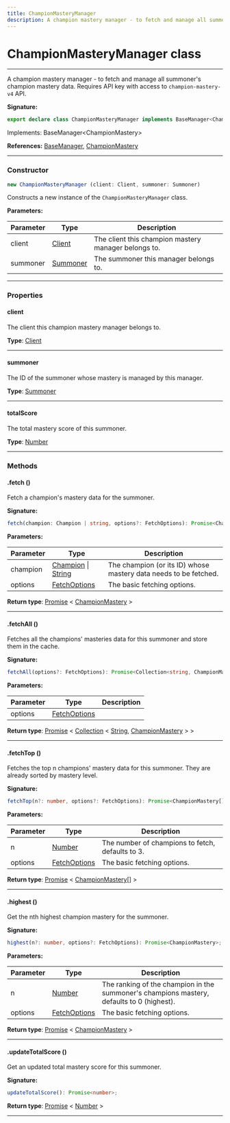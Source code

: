 ```yaml
---
title: ChampionMasteryManager
description: A champion mastery manager - to fetch and manage all summoner's champion mastery data.   Requires API key with access to `champion-mastery-v4` API.
---
```


# ChampionMasteryManager class

---

A champion mastery manager - to fetch and manage all summoner's champion mastery data.   Requires API key with access to `champion-mastery-v4` API.

**Signature:**

```ts
export declare class ChampionMasteryManager implements BaseManager<ChampionMastery> 
```

Implements: BaseManager&lt;ChampionMastery&gt;

**References:** [BaseManager](/api/interfaces/basemanager), [ChampionMastery](/api/classes/championmastery)

---

### Constructor

```ts
new ChampionMasteryManager (client: Client, summoner: Summoner)
```

Constructs a new instance of the `ChampionMasteryManager` class.

**Parameters:**

| Parameter | Type | Description |
| --------- | ---- | ----------- |
| client | [Client](/api/classes/client) | The client this champion mastery manager belongs to. |
| summoner | [Summoner](/api/classes/summoner) | The summoner this manager belongs to. |
---

### Properties

#### client

The client this champion mastery manager belongs to.



**Type**: [Client](/api/classes/client)

---

#### summoner

The ID of the summoner whose mastery is managed by this manager.



**Type**: [Summoner](/api/classes/summoner)

---

#### totalScore

The total mastery score of this summoner.



**Type**: [Number](https://developer.mozilla.org/en-US/docs/Web/JavaScript/Reference/Global_Objects/Number)

---

### Methods

#### .fetch ()

Fetch a champion's mastery data for the summoner.




**Signature:**

```ts
fetch(champion: Champion | string, options?: FetchOptions): Promise<ChampionMastery>;
```

**Parameters:**

| Parameter | Type | Description |
| --------- | ---- | ----------- |
| champion | [Champion](/api/classes/champion) \| [String](https://developer.mozilla.org/en-US/docs/Web/JavaScript/Reference/Global_Objects/String) | The champion (or its ID) whose mastery data needs to be fetched. |
| options | [FetchOptions](/api/interfaces/fetchoptions) | The basic fetching options. |

**Return type**: [Promise](https://developer.mozilla.org/en-US/docs/Web/JavaScript/Reference/Global_Objects/Promise) \< [ChampionMastery](/api/classes/championmastery) \>

---

#### .fetchAll ()

Fetches all the champions' masteries data for this summoner and store them in the cache.



**Signature:**

```ts
fetchAll(options?: FetchOptions): Promise<Collection<string, ChampionMastery>>;
```

**Parameters:**

| Parameter | Type | Description |
| --------- | ---- | ----------- |
| options | [FetchOptions](/api/interfaces/fetchoptions) |  |

**Return type**: [Promise](https://developer.mozilla.org/en-US/docs/Web/JavaScript/Reference/Global_Objects/Promise) \< [Collection](https://discord.js.org/#/docs/collection/stable/class/Collection) \< [String](https://developer.mozilla.org/en-US/docs/Web/JavaScript/Reference/Global_Objects/String), [ChampionMastery](/api/classes/championmastery) \> \>

---

#### .fetchTop ()

Fetches the top n champions' mastery data for this summoner. They are already sorted by mastery level.




**Signature:**

```ts
fetchTop(n?: number, options?: FetchOptions): Promise<ChampionMastery[]>;
```

**Parameters:**

| Parameter | Type | Description |
| --------- | ---- | ----------- |
| n | [Number](https://developer.mozilla.org/en-US/docs/Web/JavaScript/Reference/Global_Objects/Number) | The number of champions to fetch, defaults to 3. |
| options | [FetchOptions](/api/interfaces/fetchoptions) | The basic fetching options. |

**Return type**: [Promise](https://developer.mozilla.org/en-US/docs/Web/JavaScript/Reference/Global_Objects/Promise) \< [ChampionMastery](/api/classes/championmastery)[] \>

---

#### .highest ()

Get the nth highest champion mastery for the summoner.




**Signature:**

```ts
highest(n?: number, options?: FetchOptions): Promise<ChampionMastery>;
```

**Parameters:**

| Parameter | Type | Description |
| --------- | ---- | ----------- |
| n | [Number](https://developer.mozilla.org/en-US/docs/Web/JavaScript/Reference/Global_Objects/Number) | The ranking of the champion in the summoner's champions mastery, defaults to 0 (highest). |
| options | [FetchOptions](/api/interfaces/fetchoptions) | The basic fetching options. |

**Return type**: [Promise](https://developer.mozilla.org/en-US/docs/Web/JavaScript/Reference/Global_Objects/Promise) \< [ChampionMastery](/api/classes/championmastery) \>

---

#### .updateTotalScore ()

Get an updated total mastery score for this summoner.



**Signature:**

```ts
updateTotalScore(): Promise<number>;
```


**Return type**: [Promise](https://developer.mozilla.org/en-US/docs/Web/JavaScript/Reference/Global_Objects/Promise) \< [Number](https://developer.mozilla.org/en-US/docs/Web/JavaScript/Reference/Global_Objects/Number) \>

---

